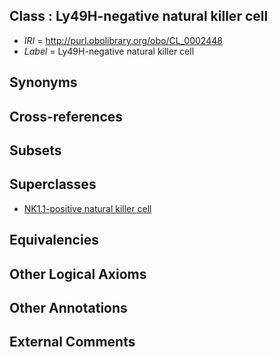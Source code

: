 
## Class : Ly49H-negative natural killer cell

 * *IRI* = http://purl.obolibrary.org/obo/CL_0002448
 * *Label* = Ly49H-negative natural killer cell

## Synonyms


## Cross-references


## Subsets


## Superclasses

 * [NK1.1-positive natural killer cell](../../CL/38/CL_0002438.md)

## Equivalencies


## Other Logical Axioms


## Other Annotations


## External Comments

